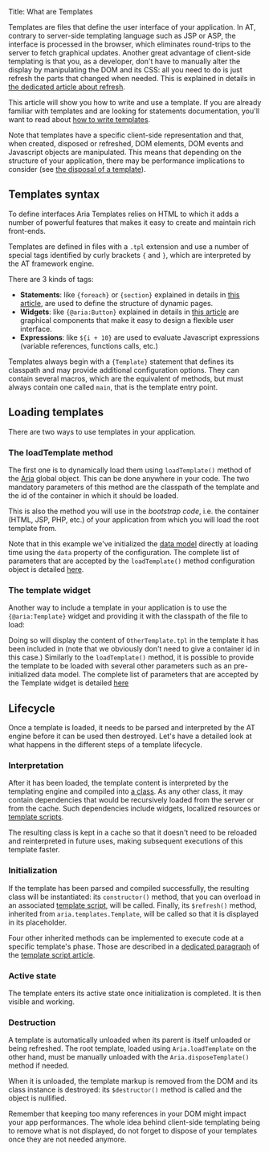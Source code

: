 Title: What are Templates


Templates are files that define the user interface of your application.  In AT, contrary to server-side templating language such as JSP or ASP, the interface is processed in the browser, which eliminates round-trips to the server to fetch graphical updates.  Another great advantage of client-side templating is that you, as a developer, don't have to manually alter the display by manipulating the DOM and its CSS: all you need to do is just refresh the parts that changed when needed. This is explained in details in [the dedicated article about refresh](refresh).

This article will show you how to write and use a template. If you are already familiar with templates and are looking for statements documentation, you'll want to read about [how to write templates](writing_templates).

Note that templates have a specific client-side representation and that, when created, disposed or refreshed, DOM elements, DOM events and Javascript objects are manipulated. This means that depending on the structure of your application, there may be performance implications to consider (see [the disposal of a template](#destruction)).

## Templates syntax

To define interfaces Aria Templates relies on HTML to which it adds a number of powerful features that makes it easy to create and maintain rich front-ends.

Templates are defined in files with a `.tpl` extension and use a number of special tags identified by curly brackets `{` and `}`, which are interpreted by the AT framework engine.

There are 3 kinds of tags:

* **Statements**: like `{foreach}` or `{section}` explained in details in [this article](writing_templates), are used to define the structure of dynamic pages.
* **Widgets**: like `{@aria:Button}` explained in details in [this article](widgets) are graphical components that make it easy to design a flexible user interface.
* **Expressions**: like `${i + 10}` are used to evaluate Javascript expressions (variable references, functions calls, etc.)

Templates always begin with a `{Template}` statement that defines its classpath and may provide additional configuration options.  They can contain several macros, which are the equivalent of methods, but must always contain one called `main`, that is the template entry point.
<script src='%SNIPPETS_SERVER_URL%/snippets/github.com/ariatemplates/documentation-code/snippets/templates/fibo/Fibonacci.tpl?lang=at'></script>

## Loading templates

There are two ways to use templates in your application.

### The loadTemplate method

The first one is to dynamically load them using `loadTemplate()` method of the [Aria](the_aria_singleton) global object.  This can be done anywhere in your code.  The two mandatory parameters of this method are the classpath of the template and the id of the container in which it should be loaded.

<script src='%SNIPPETS_SERVER_URL%/snippets/github.com/ariatemplates/documentation-code/snippets/templates/loadTemplates.html?noheader=true&tag=loadTemplate&lang=javascript&outdent=true'></script>


This is also the method you will use in the _bootstrap code_, i.e. the container (HTML, JSP, PHP, etc.) of your application from which you will load the root template from.

<script src='%SNIPPETS_SERVER_URL%/snippets/github.com/ariatemplates/documentation-code/snippets/templates/loadTemplates.html?noheader=true&lang=html'></script>

Note that in this example we've initialized the [data model](data_model_and_data_binding) directly at loading time using the `data` property of the configuration.  The complete list of parameters that are accepted by the `loadTemplate()` method configuration object is detailed [here](http://ariatemplates.com/api/#aria.templates.CfgBeans:LoadTemplateCfg).

### The template widget

Another way to include a template in your application is to use the `{@aria:Template}` widget and providing it with the classpath of the file to load:

<script src='%SNIPPETS_SERVER_URL%/snippets/github.com/ariatemplates/documentation-code/snippets/templates/SimpleTemplate.tpl?noheader=true&lang=at&tag=templateWidget&outdent=true'></script>

Doing so will display the content of `OtherTemplate.tpl` in the template it has been included in (note that we obviously don't need to give a container id in this case.)  Similarly to the `loadTemplate()` method, it is possible to provide the template to be loaded with several other parameters such as an pre-initialized data model.  The complete list of parameters that are accepted by the Template widget is detailed [here](http://ariatemplates.com/api/#aria.widgets.CfgBeans:TemplateCfg)

## Lifecycle

Once a template is loaded, it needs to be parsed and interpreted by the AT engine before it can be used then destroyed.  Let's have a detailed look at what happens in the different steps of a template lifecycle.

### Interpretation

After it has been loaded, the template content is interpreted by the templating engine and compiled into [a class](javascript_classes).  As any other class, it may contain dependencies that would be recursively loaded from the server or from the cache. Such dependencies include widgets, localized resources or [template scripts](template_scripts).

The resulting class is kept in a cache so that it doesn't need to be reloaded and reinterpreted in future uses, making subsequent executions of this template faster.

### Initialization

If the template has been parsed and compiled successfully, the resulting class will be instantiated: its `constructor()` method, that you can overload in an associated [template script](template_scripts), will be called.  Finally, its `$refresh()` method, inherited from `aria.templates.Template`, will be called so that it is displayed in its placeholder.

Four other inherited methods can be implemented to execute code at a specific template's phase.  Those are described in a [dedicated paragraph](template_scripts#intercepting-template-lifecycle-phases) of the [template script article](template_scripts).

### Active state

The template enters its active state once initialization is completed.  It is then visible and working.

### Destruction

A template is automatically unloaded when its parent is itself unloaded or being refreshed. The root template, loaded using `Aria.loadTemplate` on the other hand, must be manually unloaded with the `Aria.disposeTemplate()` method if needed.

When it is unloaded, the template markup is removed from the DOM and its class instance is destroyed: its `$destructor()` method is called and the object is nullified.

Remember that keeping too many references in your DOM might impact your app performances.  The whole idea behind client-side templating being to remove what is not displayed, do not forget to dispose of your templates once they are not needed anymore.